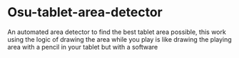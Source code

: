 # Osu-tablet-area-detector
An automated area detector to find the best tablet area possible, this work using the logic of drawing the area while you play is like drawing the playing area with a pencil in your tablet but with a software
